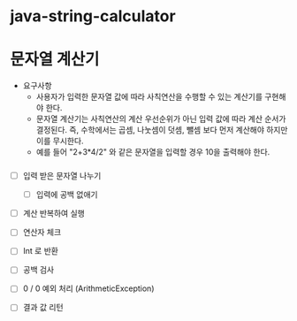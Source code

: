 # java-string-calculator
 
# 문자열 계산기
- 요구사항
  - 사용자가 입력한 문자열 값에 따라 사칙연산을 수행할 수 있는 계산기를 구현해야 한다.
  - 문자열 계산기는 사칙연산의 계산 우선순위가 아닌 입력 값에 따라 계산 순서가 결정된다. 즉, 수학에서는 곱셈, 나눗셈이 덧셈, 뺄셈 보다 먼저 계산해야 하지만 이를 무시한다.
  - 예를 들어 "2+3*4/2" 와 같은 문자열을 입력할 경우 10을 출력해야 한다.

###

- [ ] 입력 받은 문자열 나누기
  - [ ] 입력에 공백 없애기
- [ ] 계산 반복하여 실행
- [ ] 연산자 체크
- [ ] Int 로 반환
- [ ] 공백 검사
- [ ] 0 / 0 예외 처리 (ArithmeticException)
- [ ] 결과 값 리턴

